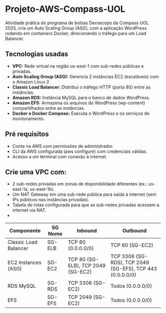 # Projeto-AWS-Compass-UOL
Atividade prática do programa de bolsas Devsecops da Compass UOL 2025, cria um Auto Scaling Group (ASG), com a aplicação WordPress rodando em containers Docker, direcionando o tráfego para um Load Balancer.

## Tecnologias usadas
- **VPC:** Rede virtual na região us-east-1 com sub-redes públicas e privadas.
- **Auto Scaling Group (ASG):** Gerencia 2 instâncias EC2 (escaláveis) com o Amazon Linux 2.
- **Classic Load Balancer:** Distribui o tráfego HTTP (porta 80) entre as instâncias.
- **Amazon RDS:** Instância MySQL para o banco de dados WordPress.
- **Amazon EFS:** Armazena os arquivos do WordPress (wp-content) compartilhados entre as instâncias.
- **Docker e Docker Compose:** Executa o WordPress e os serviços de monitoramento.

## Pré requisitos
- Conta na AWS com permissões de administrador.
- CLI da AWS configurada (aws configure) com credenciais válidas.
- Acesso a um terminal com conexão à internet.

## Crie uma VPC com:
- 2 sub-redes privadas em zonas de disponibilidade diferentes (ex.: us-east-1a, us-east-1b).
- Um NAT Gateway em uma sub-rede pública para saída à internet (sem IPs públicos nas instâncias privadas).
- Tabela de rotas configurada para que as sub-redes privadas acessem a internet via NAT.
- 

| Componente | SG Nome | Inbound | Outbound |
|------------|--------|---------|----------|
| Classic Load Balancer |  SG-ELB  |  TCP 80 (0.0.0.0/0) | TCP 80 (SG-EC2) |
| EC2 Instances (ASG) |	SG-EC2 |	TCP 80 (SG-ELB), TCP 2049 (SG-EC2) |	TCP 3306 (SG-RDS), TCP 2049 (SG-EFS), TCP 443 (0.0.0.0/0) |
| RDS MySQL	| SG-RDS |	TCP 3306 (SG-EC2)| 	Todos (0.0.0.0/0) |
| EFS	| SG-EFS |	TCP 2049 (SG-EC2) |	Todos (0.0.0.0/0) |
